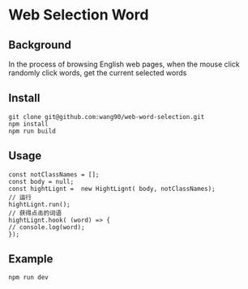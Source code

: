 # Web Selection Word

## Background
In the process of browsing English web pages, when the mouse click randomly click words, get the current selected words

## 

## Install
``````
git clone git@github.com:wang90/web-word-selection.git
npm install
npm run build
``````

## Usage
`````
const notClassNames = [];
const body = null;
const hightLignt =  new HightLignt( body, notClassNames);
// 运行
hightLignt.run();
// 获得点击的词语
hightLignt.hook( (word) => {
// console.log(word);
});
`````

## Example
`````
npm run dev
`````